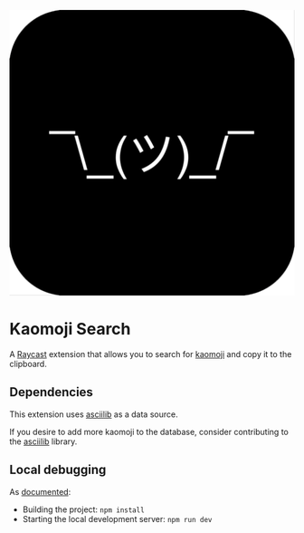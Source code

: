 ![Shrug icon](assets/command-icon.png)

# Kaomoji Search

A [Raycast](https://www.raycast.com/) extension that allows you to search for [kaomoji](https://en.wiktionary.org/wiki/kaomoji) and copy it to the clipboard.

## Dependencies

This extension uses [asciilib](https://github.com/iansinnott/asciilib) as a data source.

If you desire to add more kaomoji to the database, consider contributing to the [asciilib](https://github.com/iansinnott/asciilib) library.

## Local debugging

As [documented](https://developers.raycast.com/basics/create-your-first-extension#develop-your-extension):

* Building the project: `npm install`
* Starting the local development server: `npm run dev`